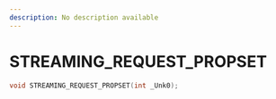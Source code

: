 ```yaml
---
description: No description available 
---
```


# STREAMING_REQUEST_PROPSET

```cpp
void STREAMING_REQUEST_PROPSET(int _Unk0);
```
